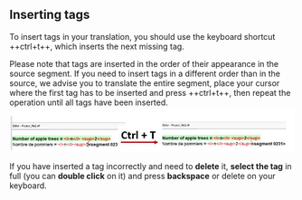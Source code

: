 ## Inserting tags

To insert tags in your translation, you should use the keyboard shortcut ++ctrl+t++, which inserts the next missing tag.

Please note that tags are inserted in the order of their appearance in the source segment. If you need to insert tags in a different order than in the source, we advise you to translate the entire segment, place your cursor where the first tag has to be inserted and press ++ctrl+t++, then repeat the operation until all tags have been inserted.
	![](../_assets/img/11_tag_order.jpg)

If you have inserted a tag incorrectly and need to **delete** it, **select the tag** in full (you can **double click** on it) and press **backspace** or delete on your keyboard.